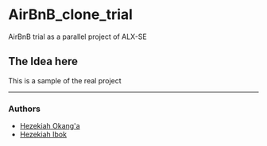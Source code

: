 # AirBnB_clone_trial
AirBnB trial as a parallel project of ALX-SE

## The Idea here
This is a sample of the real project

_________________________________________________
### Authors
+ [Hezekiah Okang'a](elishahezekiah903@gmail.com)
+ [Hezekiah Ibok](hezekiahibok@gmail.com)
